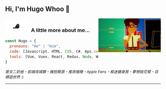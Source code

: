 
<h2> Hi, I'm Hugo Whoo 👋</h2>
<img align='right' src="images/coding.gif" width="40%">


### <img src="images/cat.gif" width="80"> A little more about me...  

```javascript
const Hugo = {
  pronouns: "He" | "Him",
  code: [Javascript, HTML, CSS, C#, Aps.net],
  tools: [Vue, Vuex, React, Redux, Node, Webpack, Git, Antd, Miniprogram, VSCode]
}
```

<em style="font-size:12px;">普文二奶爸・前端攻城獅・擁抱開源・推崇極簡・Apple Fans・痴迷健身房・夢想紋花臂・目標遊世界 :)</em>

---

<!--
[![Blog-in-chinese](icons/blog.png)](https://www.huzizi.com/)
[![Weibo-微博](icons/weibo.png)](https://www.weibo.com/cojis/)
[![Instagram](icons/instagram.png)](https://www.instagram.com/jirouzizi/)
[![Instagram](icons/twitter.png)](https://www.twitter.com/jirouzizi/)
-->
<!--
<p align="center">
 <a href="https://weibo.com/cojis"><img src="https://img.shields.io/website?color=e6172d&label=Weibo&style=for-the-badge&up_message=@%E8%83%A1%E8%87%AA%E8%87%AA&url=https%3A%2F%2Fweibo.com%2Fcojis" alt="微博" /></a>
 <a href="https://instagram.com/jirouzizi"><img src="https://img.shields.io/website?color=4285f4&label=Instagram&style=for-the-badge&up_message=@jirouzizi&url=https%3A%2F%2Fwww.instagram.com" alt="Instagram" /></a>
 <a href="https://twitter.com/jirouzizi"><img src="https://img.shields.io/website?color=e6172d&label=Twitter&style=for-the-badge&up_message=@jirouzizi&url=https%3A%2F%2Fwww.instagram.com" alt="Twitter" /></a>
</p>
-->



<!--
- 🔭 I’m currently working on ...
- 🌱 I’m currently learning ...
- 👯 I’m looking to collaborate on ...
- 🤔 I’m looking for help with ...
- 💬 Ask me about ...
- 📫 How to reach me: ...
- 😄 Pronouns: ...
- ⚡ Fun fact: ...
-->
